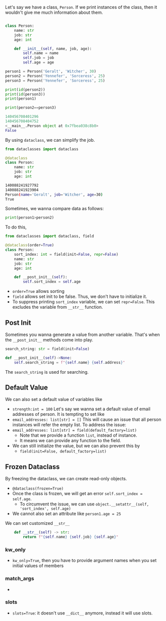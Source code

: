 
Let's say we have a class, `Person`. If we print instances of the class, then it wouldn't give me much information about them.
```python

class Person:
    name: str
    job: str
    age: int

    def __init__(self, name, job, age):
        self.name = name
        self.job = job
        self.age = age

person1 = Person('Geralt', 'Witcher', 30)
person2 = Person('Yennefer', 'Sorceress', 25)
person3 = Person('Yennefer', 'Sorceress', 25)
```

```python
print(id(person2))
print(id(person3))
print(person1)

print(person2==person3)

140456708401296
140456708404752
<__main__.Person object at 0x7fbea038c8b0>
False
```

By using `dataclass`,  we can simplify the job.
```python
from dataclasses import dataclass

@dataclass
class Person:
    name: str
    job: str
    age: int
```

```sh
140088241927792
140088241923904
Person(name='Geralt', job='Witcher', age=30)
True
```

Sometimes, we wanna compare data as follows:
```python
print(person1>person2)
```

To do this, 
```python
from dataclasses import dataclass, field

@dataclass(order=True)
class Person:
    sort_index: int = field(init=False, repr=False)
    name: str
    job: str
    age: int

    def __post_init__(self):
        self.sort_index = self.age
```
- `order=True` allows sorting
- `field` allows set init to be false. Thus, we don't have to initialize it. 
- To suppress printing `sort_index` variable, we can set `repr=False`. This excludes the variable from `__str__` function. 

## Post Init
Sometimes you wanna generate a value from another variable. That's when the `__post_init__` methods come into play.
```python
search_string: str = field(init=False)

def __post_init__(self)->None:
	self.search_string = f"{self.name} {self.address}"
```
The `search_string` is used for searching.

## Default Value
We can also set a default value of variables like 
- `strength:int = 100`
Let's say we wanna set a default value of email addresses of person. It is tempting to set like
- `email_addresses: list[str] = []`
This will cause an issue that all person instances will refer the empty list. To address the issue:
- `email_addresses: list[str] = field(default_factory=list)`
	- Note that we provide a function `list`, instead of instance.
	- It means we can provide any function to the field.
- We can still initialize the value, but we can also prevent this by
	- `field(init=False, default_factory=list)`

## Frozen Dataclass
By freezing the dataclass, we can create read-only objects.
- `@dataclass(frozen=True)`
- Once the class is frozen, we will get an error `self.sort_index = self.age`.
	- To circumvent the issue, we can use `object.__setattr__(self, 'sort_index', self.age)`
- We cannot also set an attribute like `person1.age = 25`

We can set customized `__str__`
```python
    def __str__(self) -> str:
        return f"{self.name} {self.job} {self.age}"
```

### kw_only
- `kw_only=True`, then you have to provide argument names when you set initial values of members

### match_args
- 

### slots
- `slots=True`: it doesn't use `__dict__` anymore, instead it will use slots.
